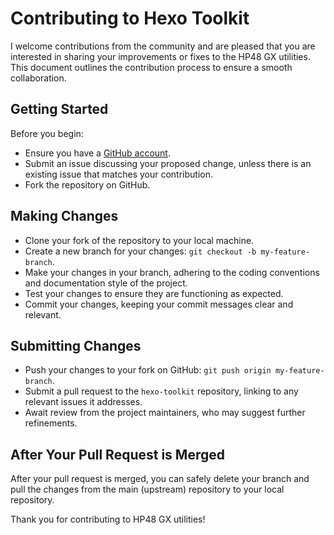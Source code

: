# Contributing to Hexo Toolkit

I welcome contributions from the community and are pleased that you are interested in sharing your improvements or fixes to the HP48 GX utilities. This document outlines the contribution process to ensure a smooth collaboration.

## Getting Started

Before you begin:
- Ensure you have a [GitHub account](https://github.com/signup/free).
- Submit an issue discussing your proposed change, unless there is an existing issue that matches your contribution.
- Fork the repository on GitHub.

## Making Changes

- Clone your fork of the repository to your local machine.
- Create a new branch for your changes: `git checkout -b my-feature-branch`.
- Make your changes in your branch, adhering to the coding conventions and documentation style of the project.
- Test your changes to ensure they are functioning as expected.
- Commit your changes, keeping your commit messages clear and relevant.

## Submitting Changes

- Push your changes to your fork on GitHub: `git push origin my-feature-branch`.
- Submit a pull request to the `hexo-toolkit` repository, linking to any relevant issues it addresses.
- Await review from the project maintainers, who may suggest further refinements.

## After Your Pull Request is Merged

After your pull request is merged, you can safely delete your branch and pull the changes from the main (upstream) repository to your local repository.

Thank you for contributing to HP48 GX utilities!
